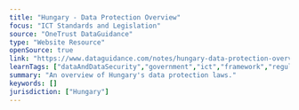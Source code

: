 ```yaml
---
title: "Hungary - Data Protection Overview"
focus: "ICT Standards and Legislation"
source: "OneTrust DataGuidance"
type: "Website Resource"
openSource: true
link: "https://www.dataguidance.com/notes/hungary-data-protection-overview"
learnTags: ["dataAndDataSecurity","government","ict","framework","regulation","legislationAndLaw"]
summary: "An overview of Hungary's data protection laws."
keywords: []
jurisdiction: ["Hungary"]
---
```

